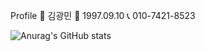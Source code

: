 Profile
🤍 김광민
💚 1997.09.10
📞 010-7421-8523



![Anurag's GitHub stats](https://github-readme-stats.vercel.app/api?username=anuraghazra&theme=apprentice&show_icons=true)
